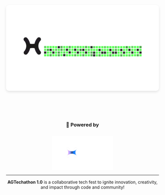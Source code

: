 <div align="center">
  <img 
    src="./AGTECHATHON.png" 
    alt="AGTechathon Logo" 
    width="700"
    style="max-width: 100%; height: auto; border-radius: 10px; box-shadow: 0 4px 8px rgba(0, 0, 0, 0.1); margin-bottom: 60px;" 
  />
</div>

<br/>

<h3 align="center"><strong>🚀 Powered by</strong></h3>

<div align="center">
  <img src="./Untitled (2).png" alt="Powered by Logo" style="max-width: 200%; height: auto; margin-top: 10px;" width="200"/>
</div>

---

<p align="center">
  <strong>AGTechathon 1.0</strong> is a collaborative tech fest to ignite innovation, creativity, and impact through code and community!
</p>
<!--

**Here are some ideas to get you started:**

🙋‍♀️ A short introduction - what is your organization all about?
🌈 Contribution guidelines - how can the community get involved?
👩‍💻 Useful resources - where can the community find your docs? Is there anything else the community should know?
🍿 Fun facts - what does your team eat for breakfast?
🧙 Remember, you can do mighty things with the power of [Markdown](https://docs.github.com/github/writing-on-github/getting-started-with-writing-and-formatting-on-github/basic-writing-and-formatting-syntax)
-->
